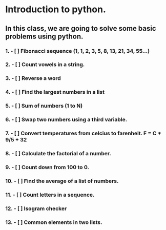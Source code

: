 # Introduction to python.

## In this class, we are going to solve some basic problems using python.

### 1. - [ ] Fibonacci sequence (1, 1, 2, 3, 5, 8, 13, 21, 34, 55...)
### 2. - [ ] Count vowels in a string.
### 3. - [ ] Reverse a word
### 4. - [ ] Find the largest numbers in a list
### 5. - [ ] Sum of numbers (1 to N)
### 6. - [ ] Swap two numbers using a third variable.
### 7. - [ ] Convert temperatures from celcius to farenheit. F = C * 9/5 + 32
### 8. - [ ] Calculate the factorial of a number.
### 9. - [ ] Count down from 100 to 0.
### 10. - [ ] Find the average of a list of numbers.
### 11. - [ ] Count letters in a sequence.
### 12. - [ ] Isogram checker
### 13. - [ ] Common elements in two lists.